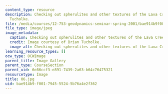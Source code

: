 ```yaml
---
content_type: resource
description: Checking out spherulites and other textures of the Lava Creek Tuff. Brian
  Tucholke.
file: /media/courses/12-753-geodynamics-seminar-spring-2001/bae914b9f001794555245b76a4e2f362_06.jpg
file_type: image/jpeg
image_metadata:
  caption: Checking out spherulites and other textures of the Lava Creek Tuff.
  credit: Image courtesy of Brian Tucholke.
  image-alt: Checking out spherulites and other textures of the Lava Creek Tu
learning_resource_types: []
ocw_type: OCWImage
parent_title: Image Gallery
parent_type: CourseSection
parent_uid: 6e86ccf3-e891-7439-2a63-b64c76475321
resourcetype: Image
title: 06.jpg
uid: bae914b9-f001-7945-5524-5b76a4e2f362
---
```

